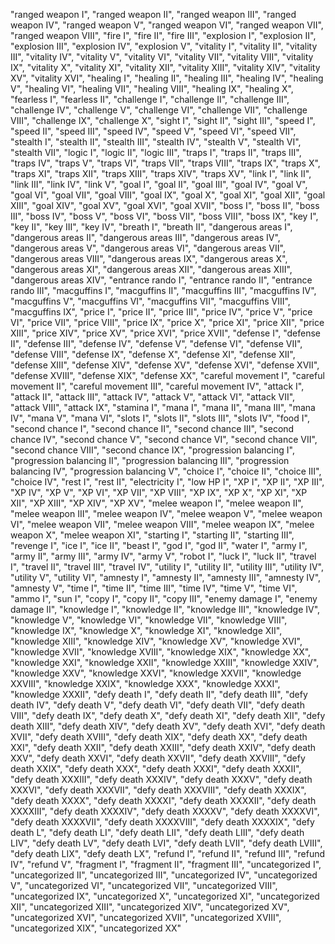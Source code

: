 "ranged weapon I",
"ranged weapon II",
"ranged weapon III",
"ranged weapon IV",
"ranged weapon V",
"ranged weapon VI",
"ranged weapon VII",
"ranged weapon VIII",
"fire I",
"fire II",
"fire III",
"explosion I",
"explosion II",
"explosion III",
"explosion IV",
"explosion V",
"vitality I",
"vitality II",
"vitality III",
"vitality IV",
"vitality V",
"vitality VI",
"vitality VII",
"vitality VIII",
"vitality IX",
"vitality X",
"vitality XI",
"vitality XII",
"vitality XIII",
"vitality XIV",
"vitality XV",
"vitality XVI",
"healing I",
"healing II",
"healing III",
"healing IV",
"healing V",
"healing VI",
"healing VII",
"healing VIII",
"healing IX",
"healing X",
"fearless I",
"fearless II",
"challenge I",
"challenge II",
"challenge III",
"challenge IV",
"challenge V",
"challenge VI",
"challenge VII",
"challenge VIII",
"challenge IX",
"challenge X",
"sight I",
"sight II",
"sight III",
"speed I",
"speed II",
"speed III",
"speed IV",
"speed V",
"speed VI",
"speed VII",
"stealth I",
"stealth II",
"stealth III",
"stealth IV",
"stealth V",
"stealth VI",
"stealth VII",
"logic I",
"logic II",
"logic III",
"traps I",
"traps II",
"traps III",
"traps IV",
"traps V",
"traps VI",
"traps VII",
"traps VIII",
"traps IX",
"traps X",
"traps XI",
"traps XII",
"traps XIII",
"traps XIV",
"traps XV",
"link I",
"link II",
"link III",
"link IV",
"link V",
"goal I",
"goal II",
"goal III",
"goal IV",
"goal V",
"goal VI",
"goal VII",
"goal VIII",
"goal IX",
"goal X",
"goal XI",
"goal XII",
"goal XIII",
"goal XIV",
"goal XV",
"goal XVI",
"goal XVII",
"boss I",
"boss II",
"boss III",
"boss IV",
"boss V",
"boss VI",
"boss VII",
"boss VIII",
"boss IX",
"key I",
"key II",
"key III",
"key IV",
"breath I",
"breath II",
"dangerous areas I",
"dangerous areas II",
"dangerous areas III",
"dangerous areas IV",
"dangerous areas V",
"dangerous areas VI",
"dangerous areas VII",
"dangerous areas VIII",
"dangerous areas IX",
"dangerous areas X",
"dangerous areas XI",
"dangerous areas XII",
"dangerous areas XIII",
"dangerous areas XIV",
"entrance rando I",
"entrance rando II",
"entrance rando III",
"macguffins I",
"macguffins II",
"macguffins III",
"macguffins IV",
"macguffins V",
"macguffins VI",
"macguffins VII",
"macguffins VIII",
"macguffins IX",
"price I",
"price II",
"price III",
"price IV",
"price V",
"price VI",
"price VII",
"price VIII",
"price IX",
"price X",
"price XI",
"price XII",
"price XIII",
"price XIV",
"price XV",
"price XVI",
"price XVII",
"defense I",
"defense II",
"defense III",
"defense IV",
"defense V",
"defense VI",
"defense VII",
"defense VIII",
"defense IX",
"defense X",
"defense XI",
"defense XII",
"defense XIII",
"defense XIV",
"defense XV",
"defense XVI",
"defense XVII",
"defense XVIII",
"defense XIX",
"defense XX",
"careful movement I",
"careful movement II",
"careful movement III",
"careful movement IV",
"attack I",
"attack II",
"attack III",
"attack IV",
"attack V",
"attack VI",
"attack VII",
"attack VIII",
"attack IX",
"stamina I",
"mana I",
"mana II",
"mana III",
"mana IV",
"mana V",
"mana VI",
"slots I",
"slots II",
"slots III",
"slots IV",
"food I",
"second chance I",
"second chance II",
"second chance III",
"second chance IV",
"second chance V",
"second chance VI",
"second chance VII",
"second chance VIII",
"second chance IX",
"progression balancing I",
"progression balancing II",
"progression balancing III",
"progression balancing IV",
"progression balancing V",
"choice I",
"choice II",
"choice III",
"choice IV",
"rest I",
"rest II",
"electricity I",
"low HP I",
"XP I",
"XP II",
"XP III",
"XP IV",
"XP V",
"XP VI",
"XP VII",
"XP VIII",
"XP IX",
"XP X",
"XP XI",
"XP XII",
"XP XIII",
"XP XIV",
"XP XV",
"melee weapon I",
"melee weapon II",
"melee weapon III",
"melee weapon IV",
"melee weapon V",
"melee weapon VI",
"melee weapon VII",
"melee weapon VIII",
"melee weapon IX",
"melee weapon X",
"melee weapon XI",
"starting I",
"starting II",
"starting III",
"revenge I",
"ice I",
"ice II",
"beast I",
"god I",
"god II",
"water I",
"army I",
"army II",
"army III",
"army IV",
"army V",
"robot I",
"luck I",
"luck II",
"travel I",
"travel II",
"travel III",
"travel IV",
"utility I",
"utility II",
"utility III",
"utility IV",
"utility V",
"utility VI",
"amnesty I",
"amnesty II",
"amnesty III",
"amnesty IV",
"amnesty V",
"time I",
"time II",
"time III",
"time IV",
"time V",
"time VI",
"ammo I",
"sun I",
"copy I",
"copy II",
"copy III",
"enemy damage I",
"enemy damage II",
"knowledge I",
"knowledge II",
"knowledge III",
"knowledge IV",
"knowledge V",
"knowledge VI",
"knowledge VII",
"knowledge VIII",
"knowledge IX",
"knowledge X",
"knowledge XI",
"knowledge XII",
"knowledge XIII",
"knowledge XIV",
"knowledge XV",
"knowledge XVI",
"knowledge XVII",
"knowledge XVIII",
"knowledge XIX",
"knowledge XX",
"knowledge XXI",
"knowledge XXII",
"knowledge XXIII",
"knowledge XXIV",
"knowledge XXV",
"knowledge XXVI",
"knowledge XXVII",
"knowledge XXVIII",
"knowledge XXIX",
"knowledge XXX",
"knowledge XXXI",
"knowledge XXXII",
"defy death I",
"defy death II",
"defy death III",
"defy death IV",
"defy death V",
"defy death VI",
"defy death VII",
"defy death VIII",
"defy death IX",
"defy death X",
"defy death XI",
"defy death XII",
"defy death XIII",
"defy death XIV",
"defy death XV",
"defy death XVI",
"defy death XVII",
"defy death XVIII",
"defy death XIX",
"defy death XX",
"defy death XXI",
"defy death XXII",
"defy death XXIII",
"defy death XXIV",
"defy death XXV",
"defy death XXVI",
"defy death XXVII",
"defy death XXVIII",
"defy death XXIX",
"defy death XXX",
"defy death XXXI",
"defy death XXXII",
"defy death XXXIII",
"defy death XXXIV",
"defy death XXXV",
"defy death XXXVI",
"defy death XXXVII",
"defy death XXXVIII",
"defy death XXXIX",
"defy death XXXX",
"defy death XXXXI",
"defy death XXXXII",
"defy death XXXXIII",
"defy death XXXXIV",
"defy death XXXXV",
"defy death XXXXVI",
"defy death XXXXVII",
"defy death XXXXVIII",
"defy death XXXXIX",
"defy death L",
"defy death LI",
"defy death LII",
"defy death LIII",
"defy death LIV",
"defy death LV",
"defy death LVI",
"defy death LVII",
"defy death LVIII",
"defy death LIX",
"defy death LX",
"refund I",
"refund II",
"refund III",
"refund IV",
"refund V",
"fragment I",
"fragment II",
"fragment III",
"uncategorized I",
"uncategorized II",
"uncategorized III",
"uncategorized IV",
"uncategorized V",
"uncategorized VI",
"uncategorized VII",
"uncategorized VIII",
"uncategorized IX",
"uncategorized X",
"uncategorized XI",
"uncategorized XII",
"uncategorized XIII",
"uncategorized XIV",
"uncategorized XV",
"uncategorized XVI",
"uncategorized XVII",
"uncategorized XVIII",
"uncategorized XIX",
"uncategorized XX"